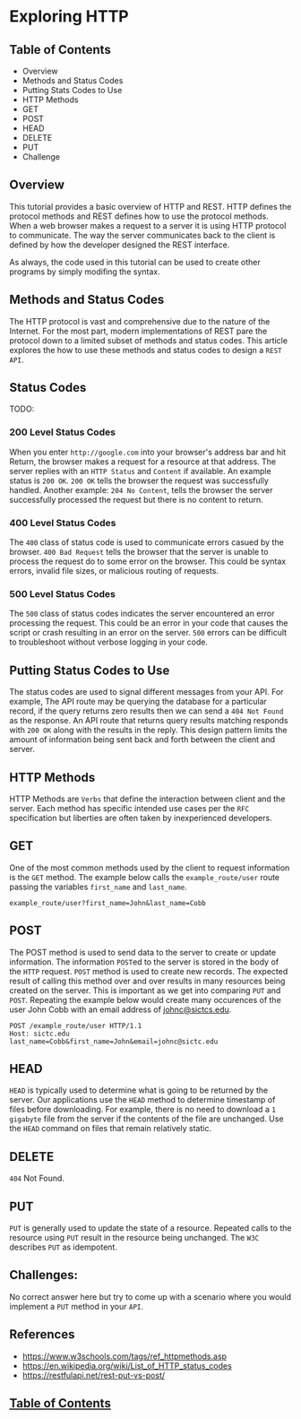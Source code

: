
# Exploring HTTP

## Table of Contents
 - Overview
 - Methods and Status Codes
 - Putting Stats Codes to Use
 - HTTP Methods
 - GET
 - POST
 - HEAD
 - DELETE
 - PUT
 - Challenge

## Overview
This tutorial provides a basic overview of HTTP and REST. HTTP defines the protocol methods and REST defines how to use the protocol methods. When a web browser makes a request to a server it is using HTTP protocol to communicate. The way the server communicates back to the client is defined by how the developer designed the REST interface.

As always, the code used in this tutorial can be used to create other programs by simply modifing the syntax.


## Methods and Status Codes
The HTTP protocol is vast and comprehensive due to the nature of the Internet. For the most part, modern implementations of REST pare the protocol down to a limited subset of methods and status codes. This article explores the how to use these methods and status codes to design a ```REST API```.

## Status Codes
TODO:

### 200 Level Status Codes
When you enter ```http://google.com``` into your browser's address bar and hit Return, the browser makes a request for a resource at that address. The server replies with an ```HTTP Status``` and ```Content``` if available. An example status is ```200 OK```. ```200 OK``` tells the browser the request was successfully handled. Another example: ```204 No Content```, tells the browser the server successfully processed the request but there is no content to return. 


### 400 Level Status Codes
The ```400``` class of status code is used to communicate errors casued by the browser. ```400 Bad Request``` tells the browser that the server is unable to process the request do to some error on the browser. This could be syntax errors, invalid file sizes, or malicious routing of requests.


### 500 Level Status Codes
The ```500``` class of status codes indicates the server encountered an error processing the request. This could be an error in your code that causes the script or crash resulting in an error on the server. ```500``` errors can be difficult to troubleshoot without verbose logging in your code.

## Putting Status Codes to Use
The status codes are used to signal different messages from your API. For example, The API route may be querying the database for a particular record, if the query returns zero results then we can send a ```404 Not Found ``` as the response. An API route that returns query results matching responds with ```200 OK``` along with the results in the reply.  This design pattern limits the amount of information being sent back and forth between the client and server.

## HTTP Methods
HTTP Methods are ```Verbs``` that define the interaction between client and the server. Each method has specific intended use cases per the ```RFC``` specification but liberties are often taken by inexperienced developers. 

## GET
One of the most common methods used by the client to request information is the ```GET``` method. The example below calls the ```example_route/user``` route passing the variables ```first_name``` and ```last_name```.
```console
example_route/user?first_name=John&last_name=Cobb
```
## POST
The POST method is used to send data to the server to create or update information.  The information ```POST```ed to the server is stored in the body of the ```HTTP``` request. ```POST``` method is used to create new records. The expected result of calling this method over and over results in many resources being created on the server. This is important as we get into comparing ```PUT``` and ```POST```. Repeating the example below would create many occurences of the user John Cobb with an email address of johnc@sictcs.edu.

```console
POST /example_route/user HTTP/1.1
Host: sictc.edu
last_name=Cobb&first_name=John&email=johnc@sictc.edu
```

## HEAD
```HEAD``` is typically used to determine what is going to be returned by the server. Our applications use the ```HEAD``` method to determine timestamp of files before downloading. For example, there is no need to download a ```1 gigabyte``` file from the server if the contents of the file are unchanged. Use the ```HEAD``` command on files that remain relatively static. 

## DELETE
```404``` Not Found.

## PUT
```PUT``` is generally used to update the state of a resource.  Repeated calls to the resource using  ```PUT``` result in the resource being unchanged. The ```W3C``` describes ```PUT``` as idempotent.

## Challenges:
No correct answer here but try to come up with a scenario where you would implement a ```PUT``` method in your ```API```.

## References
 - https://www.w3schools.com/tags/ref_httpmethods.asp
 - https://en.wikipedia.org/wiki/List_of_HTTP_status_codes
 - https://restfulapi.net/rest-put-vs-post/


## [Table of Contents](../README.md)

